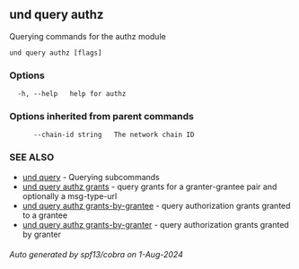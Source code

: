 ## und query authz

Querying commands for the authz module

```
und query authz [flags]
```

### Options

```
  -h, --help   help for authz
```

### Options inherited from parent commands

```
      --chain-id string   The network chain ID
```

### SEE ALSO

* [und query](und_query.md)	 - Querying subcommands
* [und query authz grants](und_query_authz_grants.md)	 - query grants for a granter-grantee pair and optionally a msg-type-url
* [und query authz grants-by-grantee](und_query_authz_grants-by-grantee.md)	 - query authorization grants granted to a grantee
* [und query authz grants-by-granter](und_query_authz_grants-by-granter.md)	 - query authorization grants granted by granter

###### Auto generated by spf13/cobra on 1-Aug-2024

